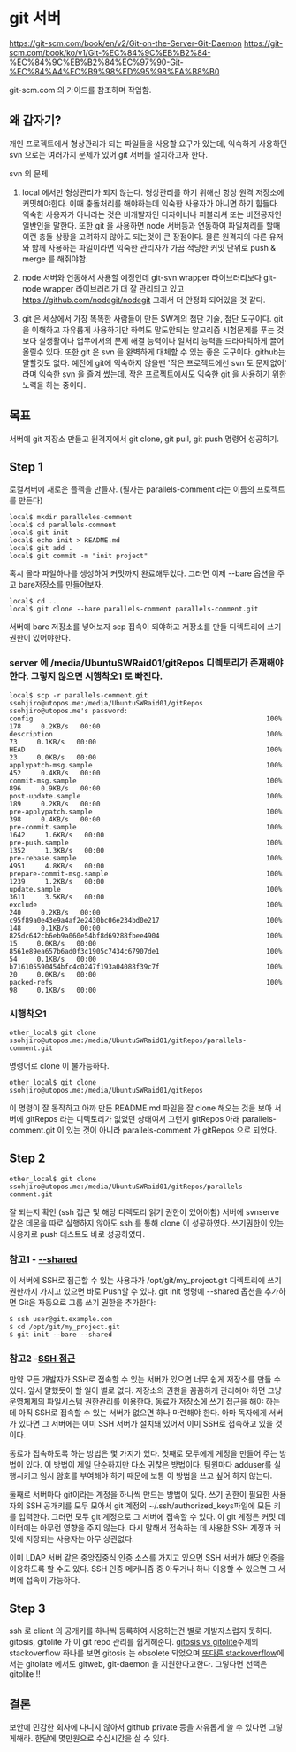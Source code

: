 # git 서버

https://git-scm.com/book/en/v2/Git-on-the-Server-Git-Daemon
https://git-scm.com/book/ko/v1/Git-%EC%84%9C%EB%B2%84-%EC%84%9C%EB%B2%84%EC%97%90-Git-%EC%84%A4%EC%B9%98%ED%95%98%EA%B8%B0

git-scm.com 의 가이드를 참조하며 작업함.

## 왜 갑자기?
개인 프로젝트에서 형상관리가 되는 파일들을 사용할 요구가 있는데,
익숙하게 사용하던 svn 으로는 여러가지 문제가 있어 git 서버를 설치하고자 한다.

svn 의 문제

1. local 에서만 형상관리가 되지 않는다. 형상관리를 하기 위해선 항상 원격 저장소에 커밋해야한다. 이때 충돌처리를 해야하는데 익숙한 사용자가 아니면 하기 힘들다.
익숙한 사용자가 아니라는 것은 비개발자인 디자이너나 퍼블리셔 또는 비전공자인 일반인을 말한다.
또한 git 을 사용하면 node 서버등과 연동하여 파일처리를 할때 이런 충돌 상황을 고려하지 않아도 되는것이 큰 장점이다.
물론 원격지의 다른 유저와 함께 사용하는 파일이라면 익숙한 관리자가 가끔 적당한 커밋 단위로 push & merge 를 해줘야함.

2. node 서버와 연동해서 사용할 예정인데 git-svn wrapper 라이브러리보다 git-node wrapper 라이브러리가 더 잘 관리되고 있고 https://github.com/nodegit/nodegit
그래서 더 안정화 되어있을 것 같다.

3. git 은 세상에서 가장 똑똑한 사람들이 만든 SW계의 첨단 기술, 첨단 도구이다. git을 이해하고 자유롭게 사용하기만 하여도
말도안되는 알고리즘 시험문제를 푸는 것보다 실생활이나 업무에서의 문제 해결 능력이나 일처리 능력을 드라마틱하게 끌어올릴수 있다.
또한 git 은 svn 을 완벽하게 대체할 수 있는 좋은 도구이다. github는 말할것도 없다.
예전에 git에 익숙하지 않을땐 '작은 프로젝트에선 svn 도 문제없어' 라며 익숙한 svn 을 즐겨 썼는데,
작은 프로젝트에서도 익숙한 git 을 사용하기 위한 노력을 하는 중이다.

## 목표
서버에 git 저장소 만들고 원격지에서 git clone, git pull, git push 명령어 성공하기.

## Step 1

로컬서버에 새로운 플젝을 만들자. (필자는 parallels-comment 라는 이름의 프로젝트를 만든다)
```
local$ mkdir paralleles-comment
local$ cd parallels-comment
local$ git init
local$ echo init > README.md
local$ git add .
local$ git commit -m "init project"
```
혹시 몰라 파일하나를 생성하여 커밋까지 완료해두었다. 그러면 이제 --bare 옵션을 주고 bare저장소를 만들어보자.

```
local$ cd ..
local$ git clone --bare parallels-comment parallels-comment.git
```

서버에 bare 저장소를 넣어보자
scp 접속이 되야하고 저장소를 만들 디렉토리에 쓰기 권한이 있어야한다.
### server 에 /media/UbuntuSWRaid01/gitRepos 디렉토리가 존재해야한다. 그렇지 않으면 시행착오1 로 빠진다.
```
local$ scp -r parallels-comment.git ssohjiro@utopos.me:/media/UbuntuSWRaid01/gitRepos
ssohjiro@utopos.me's password:
config                                                           100%  178     0.2KB/s   00:00
description                                                      100%   73     0.1KB/s   00:00
HEAD                                                             100%   23     0.0KB/s   00:00
applypatch-msg.sample                                            100%  452     0.4KB/s   00:00
commit-msg.sample                                                100%  896     0.9KB/s   00:00
post-update.sample                                               100%  189     0.2KB/s   00:00
pre-applypatch.sample                                            100%  398     0.4KB/s   00:00
pre-commit.sample                                                100% 1642     1.6KB/s   00:00
pre-push.sample                                                  100% 1352     1.3KB/s   00:00
pre-rebase.sample                                                100% 4951     4.8KB/s   00:00
prepare-commit-msg.sample                                        100% 1239     1.2KB/s   00:00
update.sample                                                    100% 3611     3.5KB/s   00:00
exclude                                                          100%  240     0.2KB/s   00:00
c95f89a0e43e9a4af2e2430bc06e234bd0e217                           100%  148     0.1KB/s   00:00
825dc642cb6eb9a060e54bf8d69288fbee4904                           100%   15     0.0KB/s   00:00
8561e89ea657b6ad0f3c1905c7434c67907de1                           100%   54     0.1KB/s   00:00
b716105590454bfc4c0247f193a04088f39c7f                           100%   20     0.0KB/s   00:00
packed-refs                                                      100%   98     0.1KB/s   00:00
```

### 시행착오1
```
other_local$ git clone ssohjiro@utopos.me:/media/UbuntuSWRaid01/gitRepos/parallels-comment.git
```
명령어로 clone 이 불가능하다. 
```
other_local$ git clone ssohjiro@utopos.me:/media/UbuntuSWRaid01/gitRepos
```
이 명령이 잘 동작하고 아까 만든 README.md 파일을 잘 clone 해오는 것을 보아
서버에 gitRepos 라는 디렉토리가 없었던 상태여서 그런지
gitRepos 아래 parallels-comment.git 이 있는 것이 아니라 parallels-comment 가 gitRepos 으로 되었다.


## Step 2
```
other_local$ git clone ssohjiro@utopos.me:/media/UbuntuSWRaid01/gitRepos/parallels-comment.git
```
잘 되는지 확인 (ssh 접근 및 해당 디렉토리 읽기 권한이 있어야함)
서버에 svnserve 같은 데몬을 따로 실행하지 않아도 ssh 를 통해 clone 이 성공하였다.
쓰기권한이 있는 사용자로 push 테스트도 바로 성공하였다.

### 참고1 - [--shared](https://git-scm.com/book/ko/v1/Git-%EC%84%9C%EB%B2%84-%EC%84%9C%EB%B2%84%EC%97%90-Git-%EC%84%A4%EC%B9%98%ED%95%98%EA%B8%B0#서버에-Bare-저장소-넣기)
이 서버에 SSH로 접근할 수 있는 사용자가 /opt/git/my_project.git 디렉토리에 쓰기 권한까지 가지고 있으면 바로 Push할 수 있다. git init 명령에 --shared 옵션을 추가하면 Git은 자동으로 그룹 쓰기 권한을 추가한다:
```
$ ssh user@git.example.com
$ cd /opt/git/my_project.git
$ git init --bare --shared
```

### 참고2 -[SSH 접근](https://git-scm.com/book/ko/v1/Git-%EC%84%9C%EB%B2%84-%EC%84%9C%EB%B2%84%EC%97%90-Git-%EC%84%A4%EC%B9%98%ED%95%98%EA%B8%B0#바로-설정하기)
만약 모든 개발자가 SSH로 접속할 수 있는 서버가 있으면 너무 쉽게 저장소를 만들 수 있다. 앞서 말했듯이 할 일이 별로 없다. 저장소의 권한을 꼼꼼하게 관리해야 하면 그냥 운영체제의 파일시스템 권한관리를 이용한다. 동료가 저장소에 쓰기 접근을 해야 하는 데 아직 SSH로 접속할 수 있는 서버가 없으면 하나 마련해야 한다. 아마 독자에게 서버가 있다면 그 서버에는 이미 SSH 서버가 설치돼 있어서 이미 SSH로 접속하고 있을 것이다.

동료가 접속하도록 하는 방법은 몇 가지가 있다. 첫째로 모두에게 계정을 만들어 주는 방법이 있다. 이 방법이 제일 단순하지만 다소 귀찮은 방법이다. 팀원마다 adduser를 실행시키고 임시 암호를 부여해야 하기 때문에 보통 이 방법을 쓰고 싶어 하지 않는다.

둘째로 서버마다 git이라는 계정을 하나씩 만드는 방법이 있다. 쓰기 권한이 필요한 사용자의 SSH 공개키를 모두 모아서 git 계정의 ~/.ssh/authorized_keys파일에 모든 키를 입력한다. 그러면 모두 git 계정으로 그 서버에 접속할 수 있다. 이 git 계정은 커밋 데이터에는 아무런 영향을 주지 않는다. 다시 말해서 접속하는 데 사용한 SSH 계정과 커밋에 저장되는 사용자는 아무 상관없다.

이미 LDAP 서버 같은 중앙집중식 인증 소스를 가지고 있으면 SSH 서버가 해당 인증을 이용하도록 할 수도 있다. SSH 인증 메커니즘 중 아무거나 하나 이용할 수 있으면 그 서버에 접속이 가능하다.



## Step 3
ssh 로 client 의 공개키를 하나씩 등록하여 사용하는건 별로 개발자스럽지 못하다.
gitosis, gitolite 가 이 git repo 관리를 쉽게해준다.
[gitosis vs gitolite](http://stackoverflow.com/questions/10888300/gitosis-vs-gitolite)주제의 stackoverflow 하나를 보면
gitosis 는 obsolete 되었으며 
[또다른 stackoverflow](http://stackoverflow.com/questions/579714/using-gitosis-to-specify-permissions-per-branch)에서는
gitolate 에서도 gitweb, git-daemon 을 지원한다고한다. 그렇다면 선택은 gitolite !!


## 결론
보안에 민감한 회사에 다니지 않아서 github private 등을 자유롭게 쓸 수 있다면 그렇게해라.
한달에 몇만원으로 수십시간을 살 수 있다.

